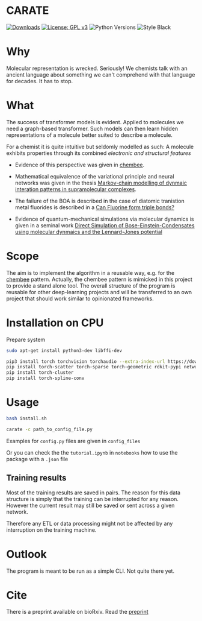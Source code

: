 # CARATE
[![Downloads](https://static.pepy.tech/personalized-badge/carate?period=total&units=international_system&left_color=black&right_color=orange&left_text=Downloads)](https://pepy.tech/project/carate)
[![License: GPL v3](https://img.shields.io/badge/License-GPL_v3-blue.svg)](https://www.gnu.org/licenses/gpl-3.0)
![Python Versions](https://img.shields.io/badge/python-3.8%20%7C%203.9%20%7C%203.10%20%7C%203.11%20%7C%20-blue) 
![Style Black](https://warehouse-camo.ingress.cmh1.psfhosted.org/fbfdc7754183ecf079bc71ddeabaf88f6cbc5c00/68747470733a2f2f696d672e736869656c64732e696f2f62616467652f636f64652532307374796c652d626c61636b2d3030303030302e737667) 

# Why 

Molecular representation is wrecked. Seriously! We chemists talk with an ancient language about something we can't comprehend with that language for decades. It has to stop. 

# What 

The success of transformer models is evident. Applied to molecules we need a graph-based transformer. Such models can then learn hidden representations of a molecule better suited to describe a molecule. 

For a chemist it is quite intuitive but seldomly modelled as such: A molecule exhibits properties through its combined *electronic and structural features*

* Evidence of this perspective  was given in [chembee](https://codeberg.org/sail.black/chembee.git). 

* Mathematical equivalence of the variational principle and neural networks was given in the thesis [Markov-chain modelling of dynmaic interation patterns in supramolecular complexes](https://www.researchgate.net/publication/360107521_Markov-chain_modelling_of_dynamic_interaction_patterns_in_supramolecular_complexes). 

* The failure of the BOA is described in the case of diatomic tranistion metal fluorides is described in a [Can Fluorine form triple bonds?](https://chemrxiv.org/engage/chemrxiv/article-details/620f745121686706d17ac316)

* Evidence of quantum-mechanical simulations via molecular dynamics is given in a seminal work [Direct Simulation of Bose-Einstein-Condensates using molecular dynmaics and the Lennard-Jones potential](https://www.researchgate.net/publication/360560870_Direct_simulation_of_Bose-Einstein_condesates_using_molecular_dynamics_and_the_Lennard-Jones_potential)
# Scope

The aim is to implement the algorithm in a reusable way, e.g. for the [chembee](https://codeberg.org/sail.black/chembee.git) pattern. Actually, the chembee pattern is mimicked in this project to provide a stand alone tool. The overall structure of the program is reusable for other deep-learning projects and will be transferred to an own project that should work similar to opinionated frameworks. 

# Installation on CPU 

Prepare system 
```bash
sudo apt-get install python3-dev libffi-dev
```

```bash 
pip3 install torch torchvision torchaudio --extra-index-url https://download.pytorch.org/whl/cpu 
pip install torch-scatter torch-sparse torch-geometric rdkit-pypi networkx[default] matplotlib
pip install torch-cluster 
pip install torch-spline-conv 
``` 

# Usage 

```bash 
bash install.sh
```

```bash
carate -c path_to_config_file.py
```

Examples for `config.py` files are given in `config_files`


Or you can check the the `tutorial.ipynb` in `notebooks` how to use the package with a `.json` file 

## Training results 

Most of the training results are saved in pairs. The reason for this data structure is simply that the training can be interrupted for any reason. However the current result may still be saved or sent across a 
given network. 

Therefore any ETL or data processing might not be affected by any interruption on the training machine.

# Outlook 

The program is meant to be run as a simple CLI. Not quite there yet. 

# Cite 

There is a preprint available on bioRxiv. Read the [preprint](https://www.biorxiv.org/content/10.1101/2022.02.12.470636v1)